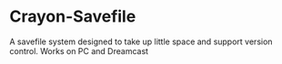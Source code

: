 # Crayon-Savefile
A savefile system designed to take up little space and support version control. Works on PC and Dreamcast
